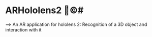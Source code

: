 # ARHololens2 🥽©#
==> An AR application for hololens 2: Recognition of a 3D object and interaction with it
